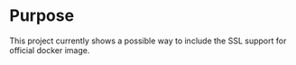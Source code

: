 # Purpose
This project currently shows a possible way to include the SSL support for official docker image. 
